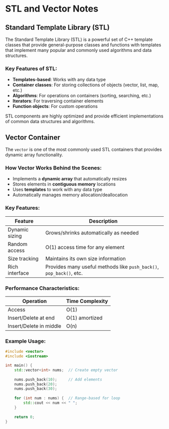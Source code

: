 # STL and Vector Notes

## Standard Template Library (STL)

The Standard Template Library (STL) is a powerful set of C++ template classes that provide general-purpose classes and functions with templates that implement many popular and commonly used algorithms and data structures.

### Key Features of STL:
- **Templates-based**: Works with any data type
- **Container classes**: For storing collections of objects (vector, list, map, etc.)
- **Algorithms**: For operations on containers (sorting, searching, etc.)
- **Iterators**: For traversing container elements
- **Function objects**: For custom operations

STL components are highly optimized and provide efficient implementations of common data structures and algorithms.

## Vector Container

The `vector` is one of the most commonly used STL containers that provides dynamic array functionality.

### How Vector Works Behind the Scenes:
- Implements a **dynamic array** that automatically resizes
- Stores elements in **contiguous memory** locations
- Uses **templates** to work with any data type
- Automatically manages memory allocation/deallocation

### Key Features:
| Feature          | Description |
|------------------|-------------|
| Dynamic sizing   | Grows/shrinks automatically as needed |
| Random access   | O(1) access time for any element |
| Size tracking   | Maintains its own size information |
| Rich interface  | Provides many useful methods like `push_back()`, `pop_back()`, etc. |

### Performance Characteristics:
| Operation       | Time Complexity |
|----------------|------------------|
| Access         | O(1)            |
| Insert/Delete at end | O(1) amortized |
| Insert/Delete in middle | O(n)      |

### Example Usage:
```cpp
#include <vector>
#include <iostream>

int main() {
    std::vector<int> nums;  // Create empty vector
    
    nums.push_back(10);     // Add elements
    nums.push_back(20);
    nums.push_back(30);
    
    for (int num : nums) {  // Range-based for loop
        std::cout << num << " ";
    }
    
    return 0;
}